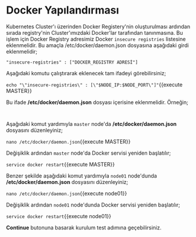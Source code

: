 # Docker Yapılandırması

Kubernetes Cluster'ı üzerinden Docker Registery'nin oluşturulması ardından sırada registry'nin Cluster'ımızdaki Docker'lar tarafından tanınmasına. Bu işlem için Docker Registry adresimiz Docker `insecure registries` listesine eklenmelidir. Bu amaçla /etc/docker/daemon.json dosyasına aşağıdaki girdi eklenmelidir;

`"insecure-registries" : ["DOCKER_REGISTRY ADRESİ"]`

Aşağıdaki komutu çalıştırarak eklenecek tam ifadeyi görebilirsiniz;

`echo "\"insecure-registries\" : [\"$NODE_IP:$NODE_PORT\"]"`{{execute MASTER}}

Bu ifade **/etc/docker/daemon.json** dosyası içerisine eklenmelidir. Örneğin;

` `

Aşağıdaki komut yardımıyla `master` node'da **/etc/docker/daemon.json** dosyasını düzenleyiniz;

`nano /etc/docker/daemon.json`{{execute MASTER}}

Değişiklik ardından `master` node'da Docker servisi yeniden başlatılır;

`service docker restart`{{execute MASTER}}

Benzer şekilde aşağıdaki komut yardımıyla `node01` node'dunda **/etc/docker/daemon.json** dosyasını düzenleyiniz;

`nano /etc/docker/daemon.json`{{execute node01}}

Değişiklik ardından `node01` node'dunda Docker servisi yeniden başlatılır;

`service docker restart`{{execute node01}}

**Continue** butonuna basarak kurulum test adımına geçebilirsiniz.

